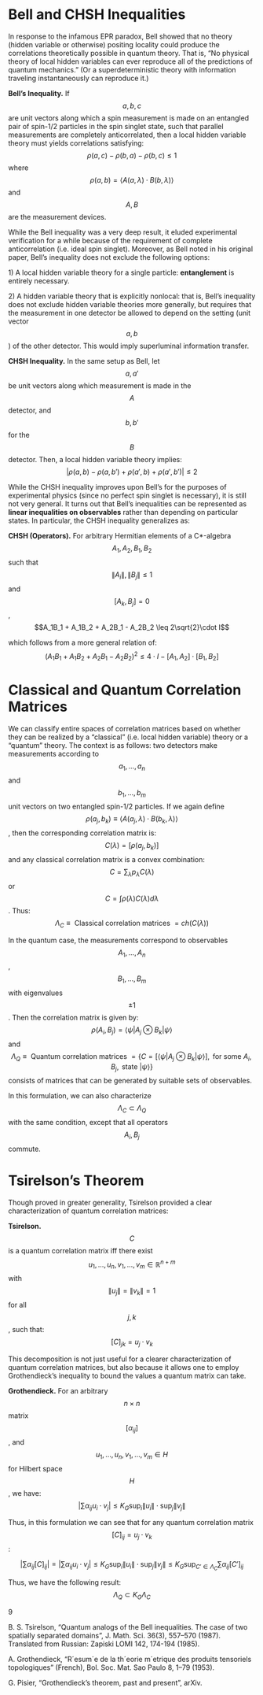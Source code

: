 Bell and CHSH Inequalities
==========================

In response to the infamous EPR paradox, Bell showed that no theory
(hidden variable or otherwise) positing locality could produce the
correlations theoretically possible in quantum theory. That is, “No
physical theory of local hidden variables can ever reproduce all of the
predictions of quantum mechanics.” (Or a superdeterministic theory with
information traveling instantaneously can reproduce it.)

<span>**Bell’s Inequality.**</span> If $$a,b,c$$ are unit vectors along
which a spin measurement is made on an entangled pair of spin-1/2
particles in the spin singlet state, such that parallel measurements are
completely anticorrelated, then a local hidden variable theory must
yields correlations satisfying:
$$\rho(a,c) - \rho(b,a) - \rho(b,c) \leq 1$$ where
$$\rho(a,b) = \langle A(a,\lambda)\cdot B(b,\lambda)\rangle$$ and $$A, B$$
are the measurement devices.

While the Bell inequality was a very deep result, it eluded experimental
verification for a while because of the requirement of complete
anticorrelation (i.e. ideal spin singlet). Moreover, as Bell noted in
his original paper, Bell’s inequality does not exclude the following
options:

1\) A local hidden variable theory for a single particle:
<span>**entanglement**</span> is entirely necessary.

2\) A hidden variable theory that is explicitly nonlocal: that is, Bell’s
inequality does not exclude hidden variable theories more generally, but
requires that the measurement in one detector be allowed to depend on
the setting (unit vector $$a,b$$) of the other detector. This would imply
superluminal information transfer.

<span>**CHSH Inequality.**</span> In the same setup as Bell, let $$a,a'$$
be unit vectors along which measurement is made in the $$A$$ detector, and
$$b,b'$$ for the $$B$$ detector. Then, a local hidden variable theory
implies: $$|\rho(a,b) - \rho(a,b') + \rho(a',b) + \rho(a',b')| \leq 2$$

While the CHSH inequality improves upon Bell’s for the purposes of
experimental physics (since no perfect spin singlet is necessary), it is
still not very general. It turns out that Bell’s inequalities can be
represented as <span>**linear inequalities on observables**</span>
rather than depending on particular states. In particular, the CHSH
inequality generalizes as:

<span>**CHSH (Operators).**</span> For arbitrary Hermitian elements of a
C\*-algebra $$A_1,A_2,B_1,B_2$$ such that $$\|A_i\|,\|B_j\| \leq 1$$ and
$$[A_k,B_j] = 0$$,
$$A_1B_1 + A_1B_2 + A_2B_1 - A_2B_2 \leq 2\sqrt{2}\cdot I$$

which follows from a more general relation of:
$$(A_1B_1+A_1B_2 + A_2B_1 - A_2B_2)^2 \leq 4\cdot I - [A_1,A_2]\cdot[B_1,B_2]$$

Classical and Quantum Correlation Matrices
==========================================

We can classify entire spaces of correlation matrices based on whether
they can be realized by a “classical” (i.e. local hidden variable)
theory or a “quantum” theory. The context is as follows: two detectors
make measurements according to $$a_1, \dots, a_n$$ and $$b_1, \dots, b_m$$
unit vectors on two entangled spin-1/2 particles. If we again define
$$\rho(a_j,b_k) \equiv \langle A(a_j,\lambda)\cdot B(b_k,\lambda)\rangle$$,
then the corresponding correlation matrix is:
$$C(\lambda) = [\rho(a_j,b_k)]$$ and any classical correlation matrix is
a convex combination: $$C = \sum_{\lambda} p_{\lambda} C(\lambda)$$ or
$$C = \int \rho(\lambda) C(\lambda) d\lambda$$. Thus:
$$\Lambda_C \equiv \text{ Classical correlation matrices } = ch(C(\lambda))$$

In the quantum case, the measurements correspond to observables
$$A_1, \dots, A_n$$, $$B_1, \dots, B_m$$ with eigenvalues $$\pm 1$$. Then the
correlation matrix is given by:
$$\rho(A_i,B_j) = \langle \psi|A_j\otimes B_k|\psi\rangle$$ and
$$\Lambda_Q \equiv \text{ Quantum correlation matrices } = \left\{ C = [\langle \psi|A_j\otimes B_k|\psi\rangle], \text{ for some } A_i, B_j, \text{ state } |\psi\rangle\right\}$$
consists of matrices that can be generated by suitable sets of
observables.

In this formulation, we can also characterize
$$\Lambda_C \subset \Lambda_Q$$ with the same condition, except that all
operators $$A_i, B_j$$ commute.

Tsirelson’s Theorem
===================

Though proved in greater generality, Tsirelson provided a clear
characterization of quantum correlation matrices:

<span>**Tsirelson.**</span> $$C$$ is a quantum correlation matrix iff
there exist $$u_1, \dots, u_n, v_1, \dots, v_m \in \mathbb{R}^{n+m}$$ with
$$\|u_j\| = \|v_k\| = 1$$ for all $$j,k$$, such that:
$$[C]_{jk} = u_j \cdot v_k$$

This decomposition is not just useful for a clearer characterization of
quantum correlation matrices, but also because it allows one to employ
Grothendieck’s inequality to bound the values a quantum matrix can take.

<span>**Grothendieck.**</span> For an arbitrary $$n\times n$$ matrix
$$[\alpha_{ij}]$$, and $$u_1, \dots, u_n, v_1, \dots, v_m \in H$$ for
Hilbert space $$H$$, we have:
$$\left| \sum \alpha_{ij} u_i \cdot v_j \right| \leq K_G \sup_i \|u_i\| \cdot \sup_j \|v_j\|$$

Thus, in this formulation we can see that for any quantum correlation
matrix $$[C]_{ij} = u_j \cdot v_k$$:

$$\left| \sum \alpha_{ij}  [C]_{ij}\right|  =\left| \sum \alpha_{ij}  u_i \cdot v_j\right| \leq K_G \sup_i \|u_i\| \cdot \sup_j \|v_j\| \leq K_G \sup_{C' \in \Lambda_C} \sum \alpha_{ij} [C']_{ij}$$

Thus, we have the following result: $$\Lambda_Q \subset K_G \Lambda_C$$

<span>9</span>

B. S. Tsirelson, “Quantum analogs of the Bell inequalities. The case of
two spatially separated domains”, J. Math. Sci. 36(3), 557–570 (1987).
Translated from Russian: Zapiski LOMI 142, 174-194 (1985).

A. Grothendieck, “R´esum´e de la th´eorie m´etrique des produits
tensoriels topologiques” (French), Bol. Soc. Mat. Sao Paulo 8, 1–79
(1953).

G. Pisier, “Grothendieck’s theorem, past and present”, arXiv.
